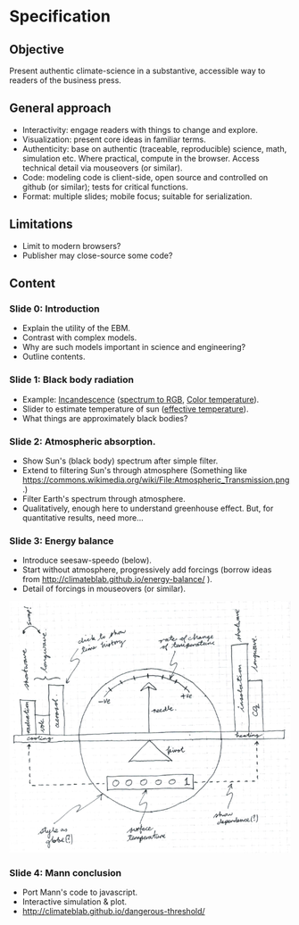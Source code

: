 # Specification

## Objective

Present authentic climate-science in a substantive, accessible way to
readers of the business press.

## General approach

* Interactivity: engage readers with things to change and explore.
* Visualization: present core ideas in familiar terms.
* Authenticity: base on authentic (traceable, reproducible) science,
  math, simulation etc. Where practical, compute in the
  browser. Access technical detail via mouseovers (or similar).
* Code: modeling code is client-side, open source and controlled on
  github (or similar); tests for critical functions.
* Format: multiple slides; mobile focus; suitable for serialization.

## Limitations

* Limit to modern browsers?
* Publisher may close-source some code?

## Content

### Slide 0: Introduction

* Explain the utility of the EBM.
* Contrast with complex models.
* Why are such models important in science and engineering?
* Outline contents.


### Slide 1: Black body radiation

* Example:
  [Incandescence](https://en.wikipedia.org/wiki/Incandescence)
  ([spectrum to RGB](http://markkness.net/colorpy/ColorPy.html),
  [Color temperature](https://en.wikipedia.org/wiki/Color_temperature)).
* Slider to estimate temperature of sun
  ([effective temperature](https://en.wikipedia.org/wiki/Effective_temperature)).
* What things are approximately black bodies?

### Slide 2: Atmospheric absorption.

* Show Sun's (black body) spectrum after simple filter.
* Extend to filtering Sun's through atmosphere (Something like
  https://commons.wikimedia.org/wiki/File:Atmospheric_Transmission.png.)
* Filter Earth's spectrum through atmosphere.
* Qualitatively, enough here to understand greenhouse effect. But,
  for quantitative results, need more...

### Slide 3: Energy balance

* Introduce seesaw-speedo (below).
* Start without atmosphere, progressively add forcings (borrow ideas
  from http://climateblab.github.io/energy-balance/ ).
* Detail of forcings in mouseovers (or similar).

![](https://github.com/haulashore/mann-threshold/blob/master/seesaw_speedo.png "Seesaw speedo")

### Slide 4: Mann conclusion

* Port Mann's code to javascript.
* Interactive simulation & plot.
* http://climateblab.github.io/dangerous-threshold/
